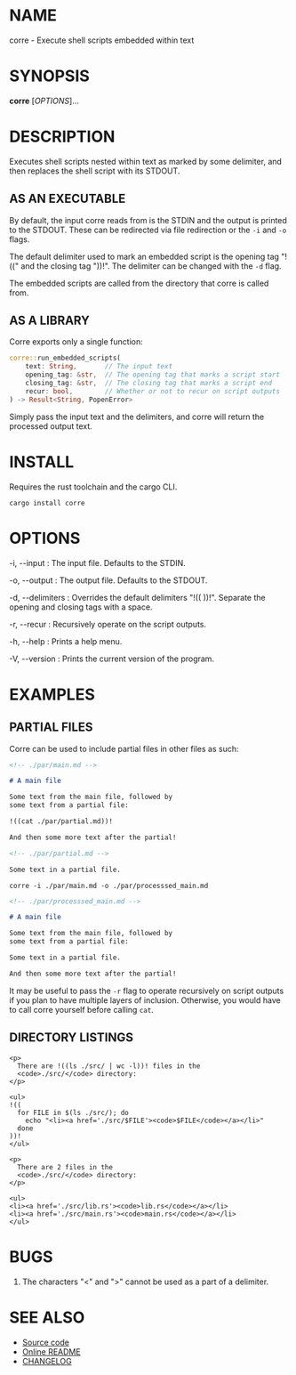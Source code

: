 # NAME

corre - Execute shell scripts embedded within text

# SYNOPSIS

**corre** [*OPTIONS*]\...

# DESCRIPTION

Executes shell scripts nested within text as marked by some delimiter, and then
replaces the shell script with its STDOUT.

## AS AN EXECUTABLE

By default, the input corre reads from is the STDIN and the output is printed
to the STDOUT.  These can be redirected via file redirection or the `-i` and
`-o` flags.

The default delimiter used to mark an embedded script is the opening tag "!(("
and the closing tag "))!".  The delimiter can be changed with the `-d` flag.

The embedded scripts are called from the directory that corre is called from.

## AS A LIBRARY

Corre exports only a single function:

```rs
corre::run_embedded_scripts(
    text: String,       // The input text
    opening_tag: &str,  // The opening tag that marks a script start
    closing_tag: &str,  // The closing tag that marks a script end
    recur: bool,        // Whether or not to recur on script outputs
) -> Result<String, PopenError>
```

Simply pass the input text and the delimiters, and corre will return the
processed output text.

# INSTALL

Requires the rust toolchain and the cargo CLI.

    cargo install corre

# OPTIONS

-i, -\-input
: The input file.  Defaults to the STDIN.

-o, -\-output
: The output file.  Defaults to the STDOUT.

-d, -\-delimiters
: Overrides the default delimiters "!(( ))!".  Separate the opening and
  closing tags with a space.

-r, -\-recur
: Recursively operate on the script outputs.

-h, -\-help
: Prints a help menu.

-V, -\-version
: Prints the current version of the program.

# EXAMPLES

## PARTIAL FILES

Corre can be used to include partial files in other files as such:

```md
<!-- ./par/main.md -->

# A main file

Some text from the main file, followed by
some text from a partial file:

!((cat ./par/partial.md))!

And then some more text after the partial!
```

```md
<!-- ./par/partial.md -->

Some text in a partial file.
```

```
corre -i ./par/main.md -o ./par/processsed_main.md
```

```md
<!-- ./par/processsed_main.md -->

# A main file

Some text from the main file, followed by
some text from a partial file:

Some text in a partial file.

And then some more text after the partial!
```

It may be useful to pass the `-r` flag to operate recursively on script outputs
if you plan to have multiple layers of inclusion.  Otherwise, you would have
to call corre yourself before calling `cat`.

## DIRECTORY LISTINGS

```
<p>
  There are !((ls ./src/ | wc -l))! files in the
  <code>./src/</code> directory:
</p>

<ul>
!((
  for FILE in $(ls ./src/); do
    echo "<li><a href='./src/$FILE'><code>$FILE</code></a></li>"
  done
))!
</ul>
```

```
<p>
  There are 2 files in the
  <code>./src/</code> directory:
</p>

<ul>
<li><a href='./src/lib.rs'><code>lib.rs</code></a></li>
<li><a href='./src/main.rs'><code>main.rs</code></a></li>
</ul>
```

# BUGS

1. The characters "<" and ">" cannot be used as a part of a delimiter.

# SEE ALSO

- [Source code](https://github.com/ctwiebe23/corre)
- [Online README](https://ctwiebe23.github.io/corre)
- [CHANGELOG](https://ctwiebe23.github.io/corre/changelog)
